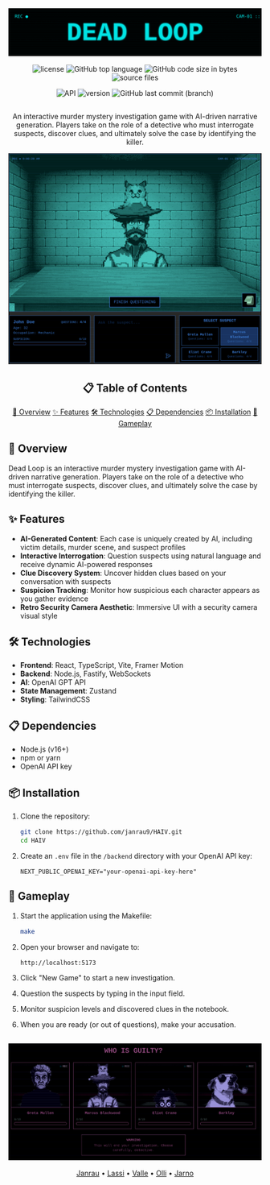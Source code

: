 <div align="center">
  <img src="frontend/public/dead-loop-title.svg" alt="DEAD LOOP" width="600">
</div>

<p align="center">
  <img src="https://img.shields.io/badge/License-MIT-lightgreen?style=for-the-badge" alt="license">
  <img src="https://img.shields.io/github/languages/top/janrau9/HAIV?style=for-the-badge&logo=typescript&label=%20&labelColor=gray&color=lightblue" alt="GitHub top language">
  <img src="https://img.shields.io/github/languages/code-size/janrau9/HAIV?style=for-the-badge&color=lightyellow" alt="GitHub code size in bytes">
  <img src="https://img.shields.io/badge/Sources-41-pink?style=for-the-badge" alt="source files">
</p>

<p align="center">
  <img src="https://img.shields.io/badge/API-OpenAI-lightgrey?style=for-the-badge" alt="API">
  <img src="https://img.shields.io/badge/Version-1.0.0-violet?style=for-the-badge" alt="version">
  <img src="https://img.shields.io/github/last-commit/janrau9/HAIV/main?style=for-the-badge&color=red" alt="GitHub last commit (branch)">
</p>

##

<p align="center">
  An interactive murder mystery investigation game with AI-driven narrative generation. Players take on the role of a detective who must interrogate suspects, discover clues, and ultimately solve the case by identifying the killer.
</p>

<div align="center">
  <img src="frontend/public/screenshot1.png" alt="Dead Loop Game" width="700">
</div>

<div align="center">

  ## 📋 Table of Contents
  
  [📖 Overview](#-overview)
  [✨ Features](#-features)
  [🛠️ Technologies](#-technologies)
  [📋 Dependencies](#-dependencies)
  [📦 Installation](#-installation)
  [🚀 Gameplay](#-gameplay)

</div>

## 📖 Overview

Dead Loop is an interactive murder mystery investigation game with AI-driven narrative generation. Players take on the role of a detective who must interrogate suspects, discover clues, and ultimately solve the case by identifying the killer.

## ✨ Features

- **AI-Generated Content**: Each case is uniquely created by AI, including victim details, murder scene, and suspect profiles
- **Interactive Interrogation**: Question suspects using natural language and receive dynamic AI-powered responses
- **Clue Discovery System**: Uncover hidden clues based on your conversation with suspects
- **Suspicion Tracking**: Monitor how suspicious each character appears as you gather evidence
- **Retro Security Camera Aesthetic**: Immersive UI with a security camera visual style

## 🛠️ Technologies

- **Frontend**: React, TypeScript, Vite, Framer Motion
- **Backend**: Node.js, Fastify, WebSockets
- **AI**: OpenAI GPT API
- **State Management**: Zustand
- **Styling**: TailwindCSS

## 📋 Dependencies

- Node.js (v16+)
- npm or yarn
- OpenAI API key

## 📦 Installation

1. Clone the repository:
   ```bash
   git clone https://github.com/janrau9/HAIV.git
   cd HAIV
   ```

2. Create an `.env` file in the `/backend` directory with your OpenAI API key:
   ```
   NEXT_PUBLIC_OPENAI_KEY="your-openai-api-key-here"
   ```

## 🚀 Gameplay

1. Start the application using the Makefile:
   ```bash
   make
   ```

2. Open your browser and navigate to:
   ```
   http://localhost:5173
   ```

3. Click "New Game" to start a new investigation.

4. Question the suspects by typing in the input field.

5. Monitor suspicion levels and discovered clues in the notebook.

6. When you are ready (or out of questions), make your accusation.

##

<div align="center">
  <img src="frontend/public/screenshot2.png" alt="Suspect Selection" width="700">

  [Janrau](https://github.com/janrau9) • 
  [Lassi](https://github.com/lassikon) • 
  [Valle](https://github.com/Vallehtelia) • 
  [Olli](https://github.com/koodikommando) • 
  [Jarno](https://github.com/Jarnomer)

</div>